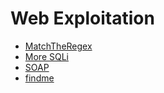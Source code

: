 # **Web Exploitation**
* [MatchTheRegex](https://github.com/TITANs1506/CTF-Writeups/tree/main/PicoCTF%202023/Web%20Exploitation/MatchTheRegex)
* [More SQLi](https://github.com/TITANs1506/CTF-Writeups/tree/main/PicoCTF%202023/Web%20Exploitation/More%20SQLi)
* [SOAP](https://github.com/TITANs1506/CTF-Writeups/tree/main/PicoCTF%202023/Web%20Exploitation/SOAP)
* [findme](https://github.com/TITANs1506/CTF-Writeups/tree/main/PicoCTF%202023/Web%20Exploitation/findme)
